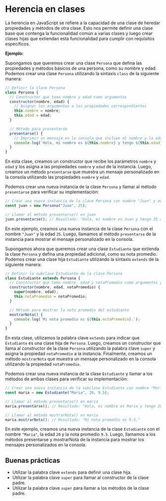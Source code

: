 # Herencia en clases

La herencia en JavaScript se refiere a la capacidad de una clase de heredar propiedades y métodos de otra clase. Esto nos permite definir una clase base que contenga la funcionalidad común a varias clases y luego crear clases hijas que extiendan esta funcionalidad para cumplir con requisitos específicos.

**Ejemplo:**

Supongamos que queremos crear una clase `Persona` que defina las propiedades y métodos básicos de una persona, como su nombre y edad. Podemos crear una clase `Persona` utilizando la sintaxis `class` de la siguiente manera:

```javascript
// Definir la clase Persona
class Persona {
  // Constructor que toma nombre y edad como argumentos
  constructor(nombre, edad) {
    // Asignar los argumentos a las propiedades correspondientes
    this.nombre = nombre;
    this.edad = edad;
  }

  // Método para presentarse
  presentarse() {
    // Imprimir un mensaje en la consola que incluye el nombre y la edad de la persona
    console.log(`Hola, mi nombre es ${this.nombre} y tengo ${this.edad} años.`);
  }
}
```

En esta clase, creamos un constructor que recibe los parámetros `nombre` y `edad` y los asigna a las propiedades `nombre` y `edad` de la instancia. Luego, creamos un método `presentarse` que muestra un mensaje personalizado en la consola utilizando las propiedades `nombre` y `edad`.

Podemos crear una nueva instancia de la clase `Persona` y llamar al método `presentarse` para verificar su implementación:

```javascript
// Crear una nueva instancia de la clase Persona con nombre "Juan" y edad 25
const juan = new Persona("Juan", 25);

// Llamar al método presentarse() en juan
juan.presentarse(); // Resultado: "Hola, mi nombre es Juan y tengo 25 años."
```

En este ejemplo, creamos una nueva instancia de la clase `Persona` con el nombre `"Juan"` y la edad `25`. Luego, llamamos al método `presentarse` de la instancia para mostrar el mensaje personalizado en la consola.

Supongamos ahora que queremos crear una clase `Estudiante` que extienda la clase `Persona` y defina una propiedad adicional, como su nota promedio. Podemos crear una clase hija `Estudiante` utilizando la sintaxis `extends` de la siguiente manera:

```javascript
// Definir la subclase Estudiante de la clase Persona
class Estudiante extends Persona {
  // Constructor que toma nombre, edad y notaPromedio como argumentos y los pasa a super()
  constructor(nombre, edad, notaPromedio) {
    super(nombre, edad);
    this.notaPromedio = notaPromedio;
  }

  // Método para mostrar la nota promedio del estudiante
  mostrarNota() {
    console.log(`Mi nota promedio es ${this.notaPromedio}.`);
  }
}
```

En esta clase, utilizamos la palabra clave `extends` para indicar que `Estudiante` es una clase hija de `Persona`. Luego, creamos un constructor que llama al constructor de la clase `Persona` utilizando la palabra clave `super` y asigna la propiedad `notaPromedio` a la instancia. Finalmente, creamos un método `mostrarNota` que muestra un mensaje personalizado en la consola utilizando la propiedad `notaPromedio`.

Podemos crear una nueva instancia de la clase `Estudiante` y llamar a los métodos de ambas clases para verificar su implementación:

```javascript
// Crear una nueva instancia de la subclase Estudiante con nombre "Maria", edad 20 y nota promedio 9.5
const maria = new Estudiante("Maria", 20, 9.5);

// Llamar al método presentarse() en maria
maria.presentarse(); // Resultado: "Hola, mi nombre es Maria y tengo 20 años."

// Llamar al método mostrarNota() en maria
maria.mostrarNota(); // Resultado: "Mi nota promedio es 9.5."
```

En este ejemplo, creamos una nueva instancia de la clase `Estudiante` con el nombre `"Maria"`, la edad `20` y la nota promedio `9.5`. Luego, llamamos a los métodos presentarse y mostrarNota de la instancia para mostrar los mensajes personalizados en la consola.

## Buenas prácticas

- Utilizar la palabra clave `extends` para definir una clase hija.
- Utilizar la palabra clave `super` para llamar al constructor de la clase padre.
- Utilizar la palabra clave `super` para llamar a los métodos de la clase padre.
